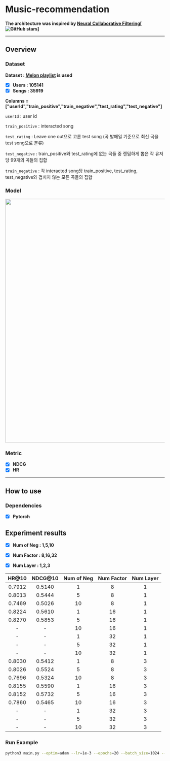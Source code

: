 # Music-recommendation

**The architecture was inspired by [Neural Collaborative Filtering](https://arxiv.org/abs/1708.05031)[![GitHub stars](https://img.shields.io/github/stars/hexiangnan/neural_collaborative_filtering.svg?logo=github&label=Stars)]**

---

## Overview

### Dataset
**Dataset : [Melon playlist](https://arena.kakao.com/c/8) is used** 

- [x] **Users : 105141** 
- [x] **Songs : 35919**  

**Columns = ["userId","train_positive","train_negative","test_rating","test_negative"]**<br>
>
`userId` : user id<br>
>
`train_positive` : interacted song<br>
>
`test_rating` : Leave one out으로 고른 test song (곡 발매일 기준으로 최신 곡을 test song으로 분류)<br>
>
`test_negative` : train_positive와 test_rating에 없는 곡들 중 랜덤하게 뽑은 각 유저당 99개의 곡들의 집합<br>
>
`train_negative` : 각 interacted song당 train_positive, test_rating, test_negative와 겹치지 않는 모든 곡들의 집합<br> 

### Model 

<img width='768' src='https://user-images.githubusercontent.com/52492949/98676852-7edb3700-239f-11eb-91e3-e6f40c2ece45.png'>

### Metric 

- [x] **NDCG**
- [x] **HR** 

---

## How to use 

### Dependencies

- [x] **Pytorch** 


## Experiment results

- [x] **Num of Neg : 1,5,10**<br> 
>
- [x] **Num Factor : 8,16,32**<br> 
>
- [x] **Num Layer : 1,2,3**<br>

| HR@10 | NDCG@10 | Num of Neg | Num Factor | Num Layer |
|:-----:|:-------:|:----------:|:----------:|:---------:|
| 0.7912|   0.5140|      1     |      8     |     1     |
| 0.8013|   0.5444|      5     |      8     |     1     |
| 0.7469|   0.5026|      10    |      8     |     1     |
| 0.8224|   0.5610|      1     |      16    |     1     |
| 0.8270|   0.5853|      5     |      16    |     1     |
| -     |  -      |      10    |      16    |     1     |
| -     |  -      |      1     |      32    |     1     |
| -     |  -      |      5     |      32    |     1     |
| -     |  -      |      10    |      32    |     1     |
| 0.8030|   0.5412|      1     |      8     |     3     |
| 0.8026|   0.5524|      5     |      8     |     3     |
| 0.7696|   0.5324|      10    |      8     |     3     |
| 0.8155|   0.5590|      1     |      16    |     3     |
| 0.8152|   0.5732|      5     |      16    |     3     |
| 0.7860|   0.5465|      10    |      16    |     3     |
| -     |  -      |      1     |      32    |     3     |
| -     |  -      |      5     |      32    |     3     |
| -     |  -      |      10    |      32    |     3     |


### Run Example 
```sh
python3 main.py --optim=adam --lr=1e-3 --epochs=20 --batch_size=1024 --latent_dim_mf=8 --num_layers=3 --num_neg=5 --l2=0.0 --gpu=2,3
``` 